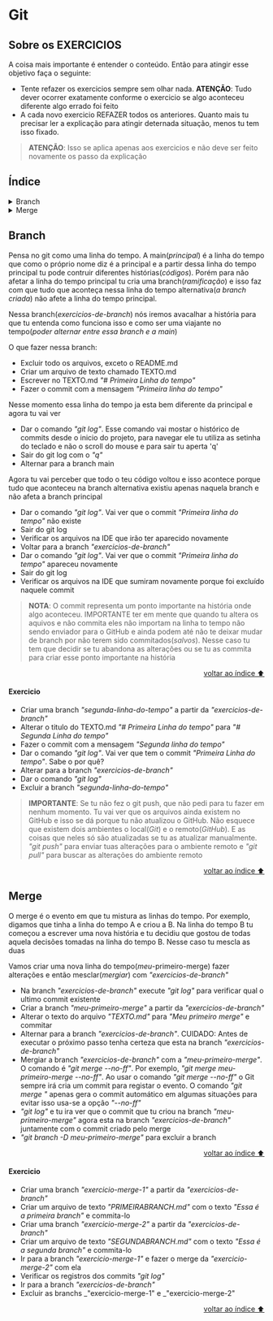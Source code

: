# Git

## Sobre os EXERCICIOS

A coisa mais importante é entender o conteúdo. Então para atingir esse objetivo faça o seguinte:

- Tente refazer os exercicios sempre sem olhar nada. **ATENÇÃO**: Tudo dever ocorrer exatamente conforme o exercicio se algo aconteceu diferente algo errado foi feito
- A cada novo exercicio REFAZER todos os anteriores. Quanto mais tu precisar ler a explicação para atingir deternada situação, menos tu tem isso fixado.

> **ATENÇÃO**: Isso se aplica apenas aos exercicios e não deve ser feito novamente os passo da explicação

## Índice

<details>
  <summary>Branch</summary>

&emsp;&emsp;[Explicação](#branch)\
&emsp;&emsp;[Exercicio](#exercicio)

</details>

<details>
  <summary>Merge</summary>

&emsp;&emsp;[Explicação](#merge)\
&emsp;&emsp;[Exercicio](#exercicio-1)

</details>

## Branch

Pensa no git como uma linha do tempo. A main(_principal_) é a linha do tempo que como o próprio nome diz é a principal e a partir dessa linha do tempo principal tu pode contruir diferentes histórias(_códigos_). Porém para não afetar a linha do tempo principal tu cria uma branch(_ramificação_) e isso faz com que tudo que aconteça nessa linha do tempo alternativa(_a branch criada_) não afete a linha do tempo principal.

Nessa branch(_exercicios-de-branch_) nós iremos avacalhar a história para que tu entenda como funciona isso e como ser uma viajante no tempo(_poder alternar entre essa branch e a main_)

O que fazer nessa branch:

- Excluir todo os arquivos, exceto o README.md
- Criar um arquivo de texto chamado TEXTO.md
- Escrever no TEXTO.md _"# Primeira Linha do tempo"_
- Fazer o commit com a mensagem _"Primeira linha do tempo"_

Nesse momento essa linha do tempo ja esta bem diferente da principal e agora tu vai ver

- Dar o comando _"git log"_. Esse comando vai mostar o histórico de commits desde o inicio do projeto, para navegar ele tu utiliza as setinha do teclado e não o scroll do mouse e para sair tu aperta 'q'
- Sair do git log com o _"q"_
- Alternar para a branch main

Agora tu vai perceber que todo o teu código voltou e isso acontece porque tudo que aconteceu na branch alternativa existiu apenas naquela branch e não afeta a branch principal

- Dar o comando _"git log"_. Vai ver que o commit _"Primeira linha do tempo"_ não existe
- Sair do git log
- Verificar os arquivos na IDE que irão ter aparecido novamente
- Voltar para a branch _"exercicios-de-branch"_
- Dar o comando _"git log"_. Vai ver que o commit _"Primeira linha do tempo"_ apareceu novamente
- Sair do git log
- Verificar os arquivos na IDE que sumiram novamente porque foi excluído naquele commit

> **NOTA**: O commit representa um ponto importante na história onde algo aconteceu. IMPORTANTE ter em mente que quando tu altera os aquivos e não commita eles não importam na linha to tempo não sendo enviador para o GitHub e ainda podem até não te deixar mudar de branch por não terem sido commitados(_salvos_). Nesse caso tu tem que decidir se tu abandona as alterações ou se tu as commita para criar esse ponto importante na história

<p align="right"><a href="#índice">voltar ao índice ⬆️ </a></p>

#### Exercicio

- Criar uma branch _"segunda-linha-do-tempo"_ a partir da _"exercicios-de-branch"_
- Alterar o titulo do TEXTO.md _"# Primeira Linha do tempo"_ para _"# Segunda Linha do tempo"_
- Fazer o commit com a mensagem _"Segunda linha do tempo"_
- Dar o comando _"git log"_. Vai ver que tem o commit _"Primeira Linha do tempo"_. Sabe o por quê?
- Alterar para a branch _"exercicios-de-branch"_
- Dar o comando _"git log"_
- Excluir a branch _"segunda-linha-do-tempo"_

> **IMPORTANTE**: Se tu não fez o git push, que não pedi para tu fazer em nenhum momento. Tu vai ver que os arquivos ainda existem no GitHub e isso se dá porque tu não atualizou o GitHub. Não esquece que existem dois ambientes o local(_Git_) e o remoto(_GitHub_). E as coisas que neles só são atualizadas se tu as atualizar manualmente. _"git push"_ para enviar tuas alterações para o ambiente remoto e _"git pull"_ para buscar as alterações do ambiente remoto

<p align="right"><a href="#índice">voltar ao índice ⬆️ </a></p>

## Merge

O merge é o evento em que tu mistura as linhas do tempo. Por exemplo, digamos que tinha a linha do tempo A e criou a B. Na linha do tempo B tu começou a escrever uma nova história e tu decidiu que gostou de todas aquela decisões tomadas na linha do tempo B. Nesse caso tu mescla as duas

Vamos criar uma nova linha do tempo(_meu_-primeiro-merge) fazer alterações e então mesclar(_mergiar_) com _"exercicios-de-branch"_

- Na branch _"exercicios-de-branch"_ execute _"git log"_ para verificar qual o ultimo commit existente
- Criar a branch _"meu-primeiro-merge"_ a partir da _"exercicios-de-branch"_
- Alterar o texto do arquivo _"TEXTO.md"_ para _"Meu primeiro merge"_ e commitar
- Alternar para a branch _"exercicios-de-branch"_. CUIDADO: Antes de executar o próximo passo tenha certeza que esta na branch _"exercicios-de-branch"_
- Mergiar a branch _"exercicios-de-branch"_ com a _"meu-primeiro-merge"_. O comando é _"git merge <nome-da-branch> --no-ff"_. Por exemplo, _"git merge meu-primeiro-merge --no-ff"_. Ao usar o comando _"git merge <nome-da-branch> --no-ff"_ o Git sempre irá cria um commit para registar o evento. O comando _"git merge <nome-da-branch>"_ apenas gera o commit automático em algumas situações para evitar isso usa-se a opção _"--no-ff"_
- _"git log"_ e tu ira ver que o commit que tu criou na branch _"meu-primeiro-merge"_ agora esta na branch _"exercicios-de-branch"_ juntamente com o commit criado pelo merge
- _"git branch -D meu-primeiro-merge"_ para excluir a branch

<p align="right"><a href="#índice">voltar ao índice ⬆️ </a></p>

#### Exercicio

- Criar uma branch _"exercicio-merge-1"_ a partir da _"exercicios-de-branch"_
- Criar um arquivo de texto _"PRIMEIRABRANCH.md"_ com o texto _"Essa é a primeira branch"_ e commita-lo
- Criar uma branch _"exercicio-merge-2"_ a partir da _"exercicios-de-branch"_
- Criar um arquivo de texto _"SEGUNDABRANCH.md"_ com o texto _"Essa é a segunda branch"_ e commita-lo
- Ir para a branch _"exercicio-merge-1"_ e fazer o merge da _"exercicio-merge-2"_ com ela
- Verificar os registros dos commits _"git log"_
- Ir para a branch _"exercicios-de-branch"_
- Excluir as branchs _"exercicio-merge-1" e _"exercicio-merge-2"

<p align="right"><a href="#índice">voltar ao índice ⬆️ </a></p>
